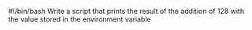 #!/bin/bash
Write a script that prints the result of the addition of 128 with the value stored in the environment variable
